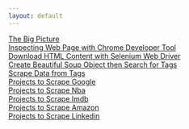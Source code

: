 ```yaml
---
layout: default
---
```


[The Big Picture](book/the-big-picture.html)  
[Inspecting Web Page with Chrome Developer Tool](book/inspecting.html)  
[Download HTML Content with Selenium Web Driver]()  
[Create Beautiful Soup Object then Search for Tags]()  
[Scrape Data from Tags]()  
[Projects to Scrape Google]()  
[Projects to Scrape Nba]()  
[Projects to Scrape Imdb]()  
[Projects to Scrape Amazon]()  
[Projects to Scrape Linkedin]()  